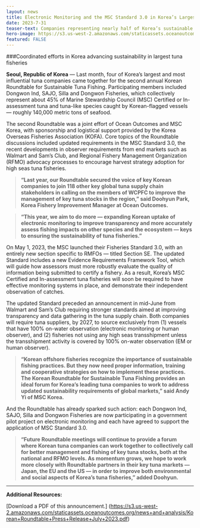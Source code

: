 ```yaml
---
layout: news
title: Electronic Monitoring and the MSC Standard 3.0 in Korea’s Largest Tuna Fisheries
date: 2023-7-31
teaser-text: Companies representing nearly half of Korea’s sustainable tuna catch come together for second annual Roundtable on best practices.
hero-image: https://s3.us-west-2.amazonaws.com/staticassets.oceanoutcomes.org/news+and+analysis/hero+images/electronic-monitoring-msc-korea-largest-tuna-fisheries-sustainability-roundtable-hero.png
featured: FALSE
---
```

###Coordinated efforts in Korea advancing sustainability in largest tuna fisheries

**Seoul, Republic of Korea** — Last month, four of Korea’s largest and most influential tuna companies came together for the second annual Korean Roundtable for Sustainable Tuna Fishing. Participating members included Dongwon Ind, SAJO, Silla and Dongwon Fisheries, which collectively represent about 45% of Marine Stewardship Council (MSC) Certified or In-assessment tuna and tuna-like species caught by Korean-flagged vessels — roughly 140,000 metric tons of seafood.

The second Roundtable was a joint effort of Ocean Outcomes and MSC Korea, with sponsorship and logistical support provided by the Korea Overseas Fisheries Association (KOFA). Core topics of the Roundtable discussions included updated requirements in the MSC Standard 3.0,  the recent developments in observer requirements from end markets such as Walmart and Sam’s Club, and Regional Fishery Management Organization (RFMO) advocacy processes to encourage harvest strategy adoption for high seas tuna fisheries.

>**“Last year, our Roundtable secured the voice of key Korean companies to join 118 other key global tuna supply chain stakeholders in calling on the members of WCPFC to improve the management of key tuna stocks in the region,” said Doohyun Park, Korea Fishery Improvement Manager at Ocean Outcomes.**

>**“This year, we aim to do more — expanding Korean uptake of electronic monitoring to improve transparency and more accurately assess fishing impacts on other species and the ecosystem — keys to ensuring the sustainability of tuna fisheries.”**

On May 1, 2023, the MSC launched their Fisheries Standard 3.0, with an entirely new section specific to RMFOs — titled Section SE. The updated Standard includes a new Evidence Requirements Framework Tool, which will guide how assessors must more robustly evaluate the quality of information being submitted to certify a fishery. As a result, Korea’s MSC Certified and In-assessment tuna fisheries will soon be required to have effective monitoring systems in place, and demonstrate their independent observation of catches.

The updated Standard preceded an announcement in mid-June from Walmart and Sam’s Club requiring stronger standards aimed at improving transparency and data gathering in the tuna supply chain. Both companies will require tuna suppliers, by 2027, to source exclusively from (1) vessels that have 100% on-water observation (electronic monitoring or human observer), and (2) fisheries not using any high seas transshipment unless the transshipment activity is covered by 100% on-water observation (EM or human observer).

>**“Korean offshore fisheries recognize the importance of sustainable fishing practices. But they now need proper information, training and cooperative strategies on how to implement these practices. The Korean Roundtable for Sustainable Tuna Fishing provides an ideal forum for Korea’s leading tuna companies to work to address updated sustainability requirements of global markets,” said Andy Yi of MSC Korea.**

And the Roundtable has already sparked such action: each Dongwon Ind, SAJO, Silla and Dongwon Fisheries are now participating in a government pilot project on electronic monitoring and each have agreed to support the application of MSC Standard 3.0.

>**“Future Roundtable meetings will continue to provide a forum where Korean tuna companies can work together to collectively call for better management and fishing of key tuna stocks, both at the national and RFMO levels. As momentum grows, we hope to work more closely with Roundtable partners in their key tuna markets — Japan, the EU and the US — in order to improve both environmental and social aspects of Korea’s tuna fisheries,” added Doohyun.**

----

**Additional Resources:**

[Download a PDF of this announcement.] (https://s3.us-west-2.amazonaws.com/staticassets.oceanoutcomes.org/news+and+analysis/Korean+Roundtable+Press+Release+July+2023.pdf)
